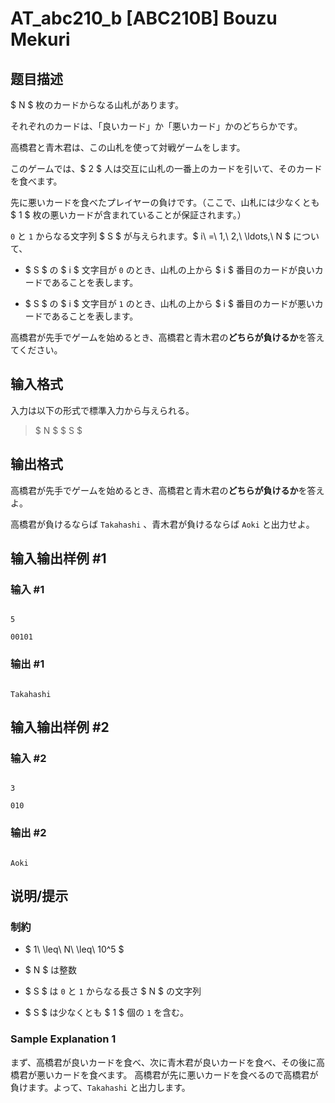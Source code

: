 # AT_abc210_b [ABC210B] Bouzu Mekuri

## 题目描述

[problemUrl]: https://atcoder.jp/contests/abc210/tasks/abc210_b

$ N $ 枚のカードからなる山札があります。  
 それぞれのカードは、「良いカード」か「悪いカード」かのどちらかです。

高橋君と青木君は、この山札を使って対戦ゲームをします。  
 このゲームでは、$ 2 $ 人は交互に山札の一番上のカードを引いて、そのカードを食べます。  
 先に悪いカードを食べたプレイヤーの負けです。（ここで、山札には少なくとも $ 1 $ 枚の悪いカードが含まれていることが保証されます。）

`0` と `1` からなる文字列 $ S $ が与えられます。$ i\ =\ 1,\ 2,\ \ldots,\ N $ について、

- $ S $ の $ i $ 文字目が `0` のとき、山札の上から $ i $ 番目のカードが良いカードであることを表します。
- $ S $ の $ i $ 文字目が `1` のとき、山札の上から $ i $ 番目のカードが悪いカードであることを表します。

高橋君が先手でゲームを始めるとき、高橋君と青木君の**どちらが負けるか**を答えてください。

## 输入格式

入力は以下の形式で標準入力から与えられる。

> $ N $ $ S $

## 输出格式

高橋君が先手でゲームを始めるとき、高橋君と青木君の**どちらが負けるか**を答えよ。  
 高橋君が負けるならば `Takahashi` 、青木君が負けるならば `Aoki` と出力せよ。

## 输入输出样例 #1

### 输入 #1

```
5
00101
```

### 输出 #1

```
Takahashi
```

## 输入输出样例 #2

### 输入 #2

```
3
010
```

### 输出 #2

```
Aoki
```

## 说明/提示

### 制約

- $ 1\ \leq\ N\ \leq\ 10^5 $
- $ N $ は整数
- $ S $ は `0` と `1` からなる長さ $ N $ の文字列
- $ S $ は少なくとも $ 1 $ 個の `1` を含む。

### Sample Explanation 1

まず、高橋君が良いカードを食べ、次に青木君が良いカードを食べ、その後に高橋君が悪いカードを食べます。 高橋君が先に悪いカードを食べるので高橋君が負けます。よって、`Takahashi` と出力します。